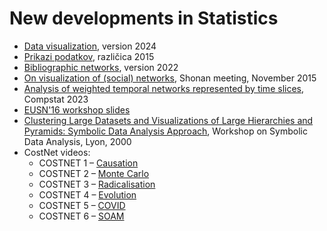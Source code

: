 # New developments in Statistics

  * [Data visualization](visDatE24.pdf), version 2024 
  * [Prikazi podatkov](visdat15.pdf), različica 2015 
  * [Bibliographic networks](bibnet22.pdf), version 2022 
  * [On visualization of (social) networks](shonan.pdf), Shonan meeting, November 2015
  * [Analysis of weighted temporal networks represented by time slices](batagelj_wt.pdf), Compstat 2023
  * [EUSN'16 workshop slides](netvis.pdf)
  * [Clustering Large Datasets and Visualizations of Large Hierarchies and Pyramids: Symbolic Data Analysis Approach](https://www.researchgate.net/publication/239579443_Clustering_Large_Datasets_and_Visualizations_of_Large_Hierarchies_and_Pyramids_Symbolic_Data_Analysis_Approach), Workshop on Symbolic Data Analysis, Lyon, 2000
  * CostNet videos:
    * COSTNET 1 – [Causation](https://www.youtube.com/watch?v=XoLxQfi194c)
    * COSTNET 2 – [Monte Carlo](https://www.youtube.com/watch?v=toleBhIrWUk)
    * COSTNET 3 – [Radicalisation](https://www.youtube.com/watch?v=ZtePC63snqQ)
    * COSTNET 4 – [Evolution](https://www.youtube.com/watch?v=0RwCzOyzBXY)
    * COSTNET 5 – [COVID](https://www.youtube.com/watch?v=e22gKPjjHz8)
    * COSTNET 6 – [SOAM](https://www.youtube.com/watch?v=de3MxQK3yzc)
 


